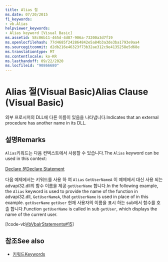 ```yaml
---
title: Alias 절
ms.date: 07/20/2015
f1_keywords:
- vb.Alias
helpviewer_keywords:
- Alias keyword [Visual Basic]
ms.assetid: 58c06b11-465d-4d87-906a-73200a3d7f19
ms.openlocfilehash: 77d4685f242864842e5a84b3a3de3ba1793e9aa4
ms.sourcegitcommit: d2db216e46323f73b32ae312c9e4135258e5d68e
ms.translationtype: MT
ms.contentlocale: ko-KR
ms.lasthandoff: 09/22/2020
ms.locfileid: "90866680"
---
```

# <a name="alias-clause-visual-basic"></a><span data-ttu-id="187ad-102">Alias 절(Visual Basic)</span><span class="sxs-lookup"><span data-stu-id="187ad-102">Alias Clause (Visual Basic)</span></span>

<span data-ttu-id="187ad-103">외부 프로시저의 DLL에 다른 이름이 있음을 나타냅니다.</span><span class="sxs-lookup"><span data-stu-id="187ad-103">Indicates that an external procedure has another name in its DLL.</span></span>  
  
## <a name="remarks"></a><span data-ttu-id="187ad-104">설명</span><span class="sxs-lookup"><span data-stu-id="187ad-104">Remarks</span></span>  

 <span data-ttu-id="187ad-105">`Alias`키워드는 다음 컨텍스트에서 사용할 수 있습니다.</span><span class="sxs-lookup"><span data-stu-id="187ad-105">The `Alias` keyword can be used in this context:</span></span>  
  
 [<span data-ttu-id="187ad-106">Declare 문</span><span class="sxs-lookup"><span data-stu-id="187ad-106">Declare Statement</span></span>](declare-statement.md)  
  
 <span data-ttu-id="187ad-107">다음 예제에서는 키워드를 사용 하 여 `Alias` `GetUserNameA` 이 예제에서 대신 사용 되는 advapi32.dll의 함수 이름을 제공 `getUserName` 합니다.</span><span class="sxs-lookup"><span data-stu-id="187ad-107">In the following example, the `Alias` keyword is used to provide the name of the function in advapi32.dll, `GetUserNameA`, that `getUserName` is used in place of in this example.</span></span> <span data-ttu-id="187ad-108">`getUserName` `getUser` 현재 사용자의 이름을 표시 하는 sub에서 함수를 호출 합니다.</span><span class="sxs-lookup"><span data-stu-id="187ad-108">Function `getUserName` is called in sub `getUser`, which displays the name of the current user.</span></span>  
  
 [!code-vb[VbVbalrStatements#15](~/samples/snippets/visualbasic/VS_Snippets_VBCSharp/VbVbalrStatements/VB/Class1.vb#15)]  
  
## <a name="see-also"></a><span data-ttu-id="187ad-109">참조</span><span class="sxs-lookup"><span data-stu-id="187ad-109">See also</span></span>

- [<span data-ttu-id="187ad-110">키워드</span><span class="sxs-lookup"><span data-stu-id="187ad-110">Keywords</span></span>](../keywords/index.md)
